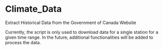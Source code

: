 # Climate_Data
Extract Historical Data from the Government of Canada Website

Currently, the script is only used to download data for a single station for a given time range. In the future, additional functionalities will be added to process the data.
